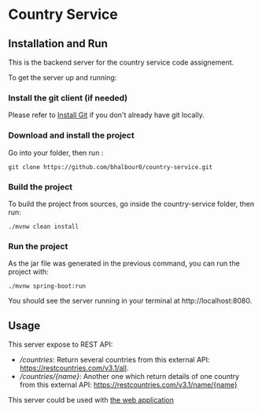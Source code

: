 # Country Service

## Installation and Run

This is the backend server for the country service code assignement.

To get the server up and running: 

### Install the git client (if needed)
  
  Please refer to [Install Git]([https://www.example.com](https://github.com/git-guides/install-git)) if you don't already have git locally.
  
### Download and install the project
  
  Go into your folder, then run :
  
  `git clone https://github.com/bhalbour0/country-service.git`
  
### Build the project

To build the project from sources, go inside the country-service folder, then run: 

  `./mvnw clean install`

### Run the project

As the jar file was generated in the previous command, you can run the project with: 
  
  `./mvnw spring-boot:run`
  
You should see the server running in your terminal at http://localhost:8080.
  
## Usage 

This server expose to REST API:

- */countries*: Return several countries from this external API: https://restcountries.com/v3.1/all.
- */countries/{name}*: Another one which return details of one country from this external API: https://restcountries.com/v3.1/name/{name}

This server could be used with [the web application](https://github.com/bhalbour0/country-client)
